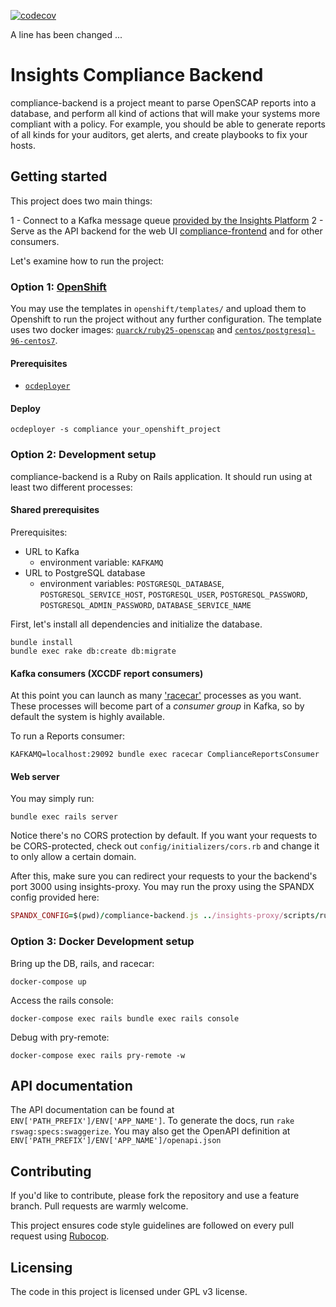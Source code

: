 [![codecov](https://codecov.io/gh/RedHatInsights/compliance-backend/branch/master/graph/badge.svg)](https://codecov.io/gh/RedHatInsights/compliance-backend)


A line has been changed ...

# Insights Compliance Backend

compliance-backend is a project meant to parse OpenSCAP reports into a database,
and perform all kind of actions that will make your systems more compliant with
a policy. For example, you should be able to generate reports of all kinds for
your auditors, get alerts, and create playbooks to fix your hosts.


## Getting started

This project does two main things:

1 - Connect to a Kafka message queue [provided by the Insights Platform](https://github.com/RedHatInsights/insights-upload)
2 - Serve as the API backend for the web UI [compliance-frontend](https://github.com/RedHatInsights/compliance-frontend) and for other consumers.

Let's examine how to run the project:

### Option 1: [OpenShift](https://www.openshift.com/)

You may use the templates in `openshift/templates/` and upload them to
Openshift to run the project without any further configuration. The template uses two docker images:
[`quarck/ruby25-openscap`](https://hub.docker.com/r/quarck/ruby25-openscap/) and [`centos/postgresql-96-centos7`](https://hub.docker.com/r/centos/postgresql-96-centos7/).

#### Prerequisites

* [`ocdeployer`](https://github.com/bsquizz/ocdeployer)

#### Deploy

```shell
ocdeployer -s compliance your_openshift_project
```

### Option 2: Development setup

compliance-backend is a Ruby on Rails application. It should run using
at least two different processes:

#### Shared prerequisites

Prerequisites:

* URL to Kafka
  - environment variable: `KAFKAMQ`
* URL to PostgreSQL database
  - environment variables: `POSTGRESQL_DATABASE`, `POSTGRESQL_SERVICE_HOST`, `POSTGRESQL_USER`, `POSTGRESQL_PASSWORD`, `POSTGRESQL_ADMIN_PASSWORD`, `DATABASE_SERVICE_NAME`

First, let's install all dependencies and initialize the database.

```shell
bundle install
bundle exec rake db:create db:migrate
```

#### Kafka consumers (XCCDF report consumers)

At this point you can launch as many ['racecar'](https://github.com/zendesk/racecar)
processes as you want. These processes will become part of a *consumer group*
in Kafka, so by default the system is highly available.

To run a Reports consumer:

```shell
KAFKAMQ=localhost:29092 bundle exec racecar ComplianceReportsConsumer
```

#### Web server

You may simply run:

```shell
bundle exec rails server
```

Notice there's no CORS protection by default. If you want your requests to be
CORS-protected, check out `config/initializers/cors.rb` and change it to only
allow a certain domain.

After this, make sure you can redirect your requests to your the backend's port 3000
using insights-proxy. You may run the proxy using the SPANDX config provided here:

```ruby
SPANDX_CONFIG=$(pwd)/compliance-backend.js ../insights-proxy/scripts/run.sh
```

### Option 3: Docker Development setup

Bring up the DB, rails, and racecar:

```shell
docker-compose up
```

Access the rails console:

```shell
docker-compose exec rails bundle exec rails console
```

Debug with pry-remote:

```shell
docker-compose exec rails pry-remote -w
```

## API documentation

The API documentation can be found at `ENV['PATH_PREFIX']/ENV['APP_NAME']`. To generate the docs, run `rake rswag:specs:swaggerize`. You may also get the OpenAPI definition at `ENV['PATH_PREFIX']/ENV['APP_NAME']/openapi.json`


## Contributing

If you'd like to contribute, please fork the repository and use a feature
branch. Pull requests are warmly welcome.

This project ensures code style guidelines are followed on every pull request
using [Rubocop](https://github.com/rubocop-hq/rubocop).

## Licensing

The code in this project is licensed under GPL v3 license.
